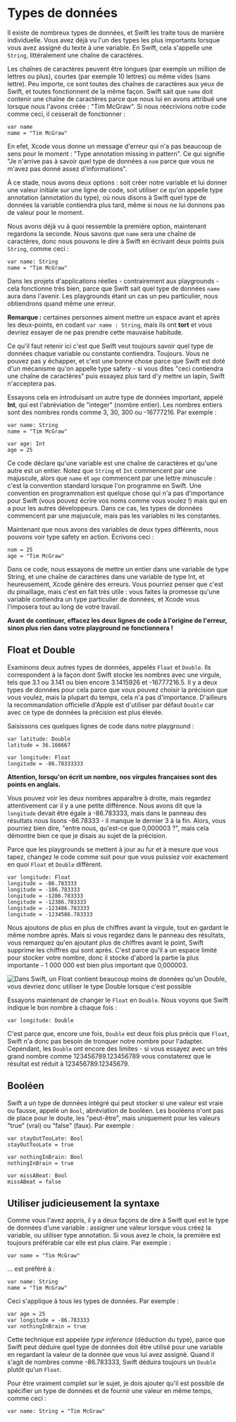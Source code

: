 #  Types de données

Il existe de nombreux types de données, et Swift les traite tous de manière individuelle. Vous avez déjà vu l'un des types les plus importants lorsque vous avez assigné du texte à une variable. En Swift, cela s'appelle une `String`, littéralement une chaîne de caractères.

Les chaînes de caractères peuvent être longues (par exemple un million de lettres ou plus), courtes (par exemple 10 lettres) ou même vides (sans lettre). Peu importe, ce sont toutes des chaînes de caractères aux yeux de Swift, et toutes fonctionnent de la même façon. Swift sait que `name` doit contenir une chaîne de caractères parce que nous lui en avons attribué une lorsque nous l'avons créée : "Tim McGraw". Si nous réécrivions notre code comme ceci, il cesserait de fonctionner :

    var name
    name = "Tim McGraw"

En efet, Xcode vous donne un message d'erreur qui n'a pas beaucoup de sens pour le moment : "Type annotation missing in pattern". Ce qui signifie "Je n'arrive pas à savoir quel type de données a `nom` parce que vous ne m'avez pas donné assez d'informations".

À ce stade, nous avons deux options : soit créer notre variable et lui donner une valeur initiale sur une ligne de code, soit utiliser ce qu'on appelle type annotation (annotation du type), où nous disons à Swift quel type de données la variable contiendra plus tard, même si nous ne lui donnons pas de valeur pour le moment.

Nous avons déjà vu à quoi ressemble la première option, maintenant regardons la seconde. Nous savons que `name` sera une chaîne de caractères, donc nous pouvons le dire à Swift en écrivant deux points puis `String`, comme ceci :

    var name: String
    name = "Tim McGraw"

Dans les projets d'applications réelles - contrairement aux playgrounds - cela fonctionne très bien, parce que Swift sait quel type de données `name` aura dans l'avenir. Les playgrounds étant un cas un peu particulier, nous obtiendrons quand même une erreur.

**Remarque :** certaines personnes aiment mettre un espace avant et après les deux-points, en codant `var name : String`, mais ils ont **tort** et vous devriez essayer de ne pas prendre cette mauvaise habitude.

Ce qu'il faut retenir ici c'est que Swift veut toujours savoir quel type de données chaque variable ou constante contiendra. Toujours. Vous ne pouvez pas y échapper, et c'est une bonne chose parce que Swift est doté d'un mécanisme qu'on appelle type safety - si vous dites "ceci contiendra une chaîne de caractères" puis essayez plus tard d'y mettre un lapin, Swift n'acceptera pas.

Essayons cela en introduisant un autre type de données important, appelé **Int**, qui est l'abréviation de "integer" (nombre entier). Les nombres entiers sont des nombres ronds comme 3, 30, 300 ou -16777216. Par exemple :

    var name: String
    name = "Tim McGraw"

    var age: Int
    age = 25

Ce code déclare qu'une variable est une chaîne de caractères et qu'une autre est un entier. Notez que `String` et `Int` commencent par une majuscule, alors que `name` et `age` commencent par une lettre minuscule : c'est la convention standard lorsque l'on programme en Swift. Une convention en programmation est quelque chose qui n'a pas d'importance pour Swift (vous pouvez écrire vos noms comme vous voulez !) mais qui en a pour les autres développeurs. Dans ce cas, les types de données commencent par une majuscule, mais pas les variables ni les constantes.

Maintenant que nous avons des variables de deux types différents, nous pouvons voir type safety en action. Écrivons ceci :

    nom = 25
    age = "Tim McGraw"

Dans ce code, nous essayons de mettre un entier dans une variable de type String, et une chaîne de caractères dans une variable de type Int, et heureusement, Xcode génère des erreurs. Vous pourriez penser que c'est du pinaillage, mais c'est en fait très utile : vous faites la promesse qu'une variable contiendra un type particulier de données, et Xcode vous l'imposera tout au long de votre travail.

**Avant de continuer, effacez les deux lignes de code à l'origine de l'erreur, sinon plus rien dans votre playground ne fonctionnera !**


## Float et Double

Examinons deux autres types de données, appelés `Float` et `Double`. Ils correspondent à la façon dont Swift stocke les nombres avec une virgule, tels que 3.1 ou 3.141 ou bien encore 3.1415926 et -16777216.5. Il y a deux types de données pour cela parce que vous pouvez choisir la précision que vous voulez, mais la plupart du temps, cela n'a pas d'importance. D'ailleurs la recommandation officielle d'Apple est d'utiliser par défaut `Double` car avec ce type de données la précision est plus élevée.

Saisissons ces quelques lignes de code dans notre playground :

    var latitude: Double
    latitude = 36.166667

    var longitude: Float
    longitude = -86.78333333

**Attention, lorsqu'on écrit un nombre, nos virgules françaises sont des points en anglais.**

Vous pouvez voir les deux nombres apparaître à droite, mais regardez attentivement car il y a une petite différence. Nous avons dit que la `longitude` devait être égale à -86.783333, mais dans le panneau des résultats nous lisons -86.78333 - il manque le dernier 3 à la fin. Alors, vous pourriez bien dire, "entre nous, qu'est-ce que 0,000003 ?", mais cela démontre bien ce que je disais au sujet de la précision.

Parce que les playgrounds se mettent à jour au fur et à mesure que vous tapez, changez le code comme suit pour que vous puissiez voir exactement en quoi `Float` et `Double` diffèrent.

    var longitude: Float
    longitude = -86.783333
    longitude = -186.783333
    longitude = -1286.783333
    longitude = -12386.783333
    longitude = -123486.783333
    longitude = -1234586.783333

Nous ajoutons de plus en plus de chiffres avant la virgule, tout en gardant le même nombre après. Mais si vous regardez dans le panneau des résultats, vous remarquez qu'en ajoutant plus de chiffres avant le point, Swift supprime les chiffres qui sont après. C'est parce qu'il a un espace limité pour stocker votre nombre, donc il stocke d'abord la partie la plus importante - 1 000 000 est bien plus important que 0,000003.

![Dans Swift, un Float contient beaucoup moins de données qu'un Double, vous devriez donc utiliser le type Double lorsque c'est possible](0-4.png)

Essayons maintenant de changer le `Float` en `Double`. Nous voyons que Swift indique le bon nombre à chaque fois :

    var longitude: Double

C'est parce que, encore une fois, `Double` est deux fois plus précis que `Float`, Swift n'a donc pas besoin de tronquer notre nombre pour l'adapter. Cependant, les `Double` ont encore des limites - si vous essayez avec un très grand nombre comme 123456789.123456789 vous constaterez que le résultat est réduit à 123456789.12345679.


## Booléen

Swift a un type de données intégré qui peut stocker si une valeur est vraie ou fausse, appelé un `Bool`, abréviation de booléen. Les booléens n'ont pas de place pour le doute, les "peut-être", mais uniquement pour les valeurs "true" (vrai) ou "false" (faux). Par exemple :

    var stayOutTooLate: Bool
    stayOutTooLate = true

    var nothingInBrain: Bool
    nothingInBrain = true

    var missABeat: Bool
    missABeat = false


## Utiliser judicieusement la syntaxe

Comme vous l'avez appris, il y a deux façons de dire à Swift quel est le type de données d'une variable : assigner une valeur lorsque vous créez la variable, ou utiliser type annotation. Si vous avez le choix, la première est toujours préférable car elle est plus claire. Par exemple :

    var name = "Tim McGraw"

... est préféré à :

    var name: String
    name = "Tim McGraw"

Ceci s'applique à tous les types de données. Par exemple :

    var age = 25
    var longitude = -86.783333
    var nothingInBrain = true

Cette technique est appelée *type inference* (déduction du type), parce que Swift peut déduire quel type de données doit être utilisé pour une variable en regardant la valeur de la donnée que vous lui avez assigné. Quand il s'agit de nombres comme -86.783333, Swift déduira toujours un `Double` plutôt qu'un `Float`.

Pour être vraiment complet sur le sujet, je dois ajouter qu'il est possible de spécifier un type de données et de fournir une valeur en même temps, comme ceci :

    var name: String = "Tim McGraw"
